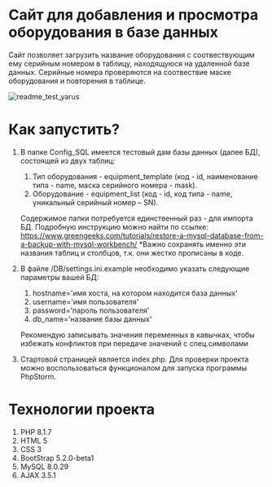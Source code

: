 # Сайт для добавления и просмотра оборудования в базе данных
Сайт позволяет загрузить название оборудования с соотвествующим ему серийным номером в таблицу, находящуюся на удаленной базе данных.
Серийные номера проверяются на соотвествие маске оборудования и повторения в таблице.

![readme_test_yarus](https://user-images.githubusercontent.com/36571628/176081181-d91be0a9-80a9-442e-8691-67474dc8c0b6.gif)

# Как запустить?
1. В папке Config_SQL имеется тестовый дам базы данных (далее БД), состоящей из двух таблиц:
   1. Тип оборудования - equipment_template (код - id, наименование типа - name, маска серийного номера - mask).
   2. Оборудование - equipment_list (код - id, код типа - name, уникальный серийный номер – SN).

   Содержимое папки потребуется единственный раз - для импорта БД. Подробную инструкцию можно найти по ссылке: https://www.greengeeks.com/tutorials/restore-a-mysql-database-from-a-backup-with-mysql-workbench/
   *Важно сохранять именно эти названия таблиц и столбцов, т.к. они жестко прописаны в коде.
2. В файле /DB/settings.ini.example необходимо указать следующие параметры вашей БД:
   1. hostname='имя хоста, на котором находится база данных'
   2. username='имя пользователя'
   3. password='пароль пользователя'
   4. db_name='название базы данных'

   Рекомендую записывать значения переменных в кавычках, чтобы избежать конфликтов при передаче значений с спец.символами
3. Стартовой страницей является index.php. Для проверки проекта можно воспользоваться функционалом для запуска программы PhpStorm.
# Технологии проекта
1. PHP 8.1.7
2. HTML 5
3. CSS 3
4. BootStrap 5.2.0-beta1
5. MySQL 8.0.29
6. AJAX 3.5.1

